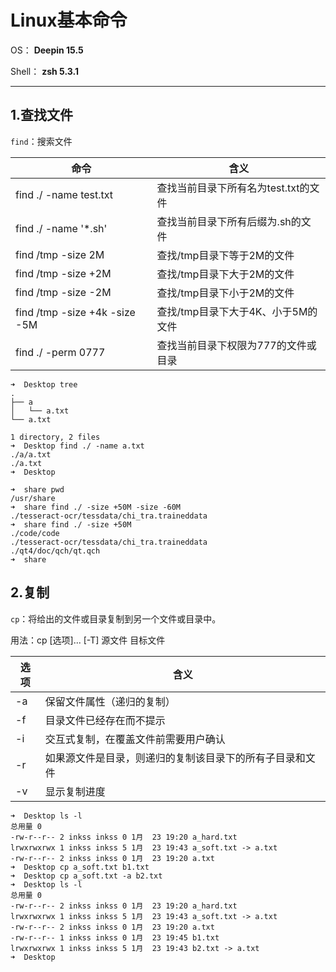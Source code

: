 # Linux基本命令

OS： **Deepin 15.5**

Shell： **zsh 5.3.1**

---

## 1.查找文件

`find`：搜索文件

|命令|含义|
|-|-|
|find ./ -name test.txt|查找当前目录下所有名为test.txt的文件|
|find ./ -name '*.sh'|查找当前目录下所有后缀为.sh的文件|
|find /tmp -size 2M|查找/tmp目录下等于2M的文件|
|find /tmp -size +2M|查找/tmp目录下大于2M的文件|
|find /tmp -size -2M|查找/tmp目录下小于2M的文件|
|find /tmp -size +4k -size -5M|查找/tmp目录下大于4K、小于5M的文件|
|find ./ -perm 0777|查找当前目录下权限为777的文件或目录|

```shell
➜  Desktop tree
.
├── a
│   └── a.txt
└── a.txt

1 directory, 2 files
➜  Desktop find ./ -name a.txt
./a/a.txt
./a.txt
➜  Desktop
```

```shell
➜  share pwd
/usr/share
➜  share find ./ -size +50M -size -60M
./tesseract-ocr/tessdata/chi_tra.traineddata
➜  share find ./ -size +50M
./code/code
./tesseract-ocr/tessdata/chi_tra.traineddata
./qt4/doc/qch/qt.qch
➜  share
```

## 2.复制

`cp`：将给出的文件或目录复制到另一个文件或目录中。

用法：cp [选项]... [-T] 源文件 目标文件

|选项|含义|
|-|-|
|-a|保留文件属性（递归的复制）|
|-f|目录文件已经存在而不提示|
|-i|交互式复制，在覆盖文件前需要用户确认|
|-r|如果源文件是目录，则递归的复制该目录下的所有子目录和文件|
|-v|显示复制进度|

```shell
➜  Desktop ls -l
总用量 0
-rw-r--r-- 2 inkss inkss 0 1月  23 19:20 a_hard.txt
lrwxrwxrwx 1 inkss inkss 5 1月  23 19:43 a_soft.txt -> a.txt
-rw-r--r-- 2 inkss inkss 0 1月  23 19:20 a.txt
➜  Desktop cp a_soft.txt b1.txt
➜  Desktop cp a_soft.txt -a b2.txt
➜  Desktop ls -l
总用量 0
-rw-r--r-- 2 inkss inkss 0 1月  23 19:20 a_hard.txt
lrwxrwxrwx 1 inkss inkss 5 1月  23 19:43 a_soft.txt -> a.txt
-rw-r--r-- 2 inkss inkss 0 1月  23 19:20 a.txt
-rw-r--r-- 1 inkss inkss 0 1月  23 19:45 b1.txt
lrwxrwxrwx 1 inkss inkss 5 1月  23 19:43 b2.txt -> a.txt
➜  Desktop
```